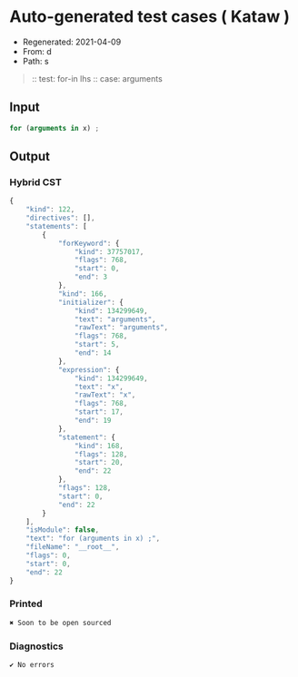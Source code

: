 # Auto-generated test cases ( Kataw )
- Regenerated: 2021-04-09
- From: d
- Path: s
> :: test: for-in lhs
> :: case: arguments
## Input

`````js
for (arguments in x) ;
`````

## Output

### Hybrid CST

```javascript
{
    "kind": 122,
    "directives": [],
    "statements": [
        {
            "forKeyword": {
                "kind": 37757017,
                "flags": 768,
                "start": 0,
                "end": 3
            },
            "kind": 166,
            "initializer": {
                "kind": 134299649,
                "text": "arguments",
                "rawText": "arguments",
                "flags": 768,
                "start": 5,
                "end": 14
            },
            "expression": {
                "kind": 134299649,
                "text": "x",
                "rawText": "x",
                "flags": 768,
                "start": 17,
                "end": 19
            },
            "statement": {
                "kind": 168,
                "flags": 128,
                "start": 20,
                "end": 22
            },
            "flags": 128,
            "start": 0,
            "end": 22
        }
    ],
    "isModule": false,
    "text": "for (arguments in x) ;",
    "fileName": "__root__",
    "flags": 0,
    "start": 0,
    "end": 22
}
```

### Printed

```javascript
✖ Soon to be open sourced
```

### Diagnostics

```javascript
✔ No errors
```

